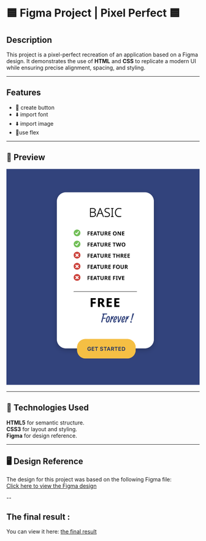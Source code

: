 # 🟦​ Figma Project  |  Pixel Perfect 🟦​

## Description  
This project is a pixel-perfect recreation of an application based on a Figma design. It demonstrates the use of **HTML** and **CSS** to replicate a modern UI while ensuring precise alignment, spacing, and styling.

---

## Features  
- 🔴​ create button
- ⬇️​ import font  
- ⬇️​ import image  
- 🔵​use flex   

---

## 💫​ Preview  

![To-Do List Preview](screenshot.png)  

---

## 🚀​ Technologies Used  
**HTML5** for semantic structure.  
**CSS3** for layout and styling.  
**Figma** for design reference.

---

## 🖥️​ Design Reference  
The design for this project was based on the following Figma file:  
[Click here to view the Figma design](https://www.figma.com/design/vZ4JwyonFDZ4cZXM1fnyNP/EXERCISE2?node-id=1-18)  

--
## The final result :  
You can view it here:  [the final result](https://littlefoxy1nk.github.io/FIGMA_PROJECT/)




